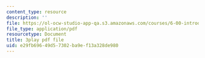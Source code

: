 ```yaml
---
content_type: resource
description: ''
file: https://ol-ocw-studio-app-qa.s3.amazonaws.com/courses/6-00-introduction-to-computer-science-and-programming-fall-2008/e29fb69649d57302ba9ef13a328de980_ewd7Lf2dr5Q.pdf
file_type: application/pdf
resourcetype: Document
title: 3play pdf file
uid: e29fb696-49d5-7302-ba9e-f13a328de980
---
```


